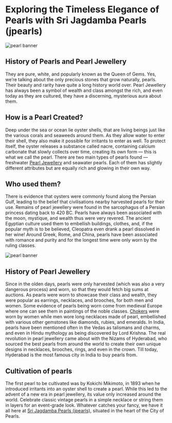 # Exploring the Timeless Elegance of Pearls with Sri Jagdamba Pearls (jpearls)

![pearl banner](https://miro.medium.com/v2/resize:fit:2000/format:webp/1*3QGPjrzXLtxLxblBHdanrQ.png)

## History of Pearls and Pearl Jewellery
They are pure, white, and popularly known as the Queen of Gems. Yes, we’re talking about the only precious stones that grow naturally, pearls. Their beauty and rarity have quite a long history world over. Pearl Jewellery has always been a symbol of wealth and class amongst the rich, and even today as they are cultured, they have a discerning, mysterious aura about them.

## How is a Pearl Created?
Deep under the sea or ocean lie oyster shells, that are living beings just like the various corals and seaweeds around them. As they allow water to enter their shell, they also make it possible for irritants to enter as well. To protect itself, the oyster releases a substance called nacre, containing calcium carbonate that slowly collects over time, creating its own form — this is what we call the pearl. There are two main types of pearls found — freshwater [Pearl Jewellery](https://www.jpearls.com/pearl-chokers.html/) and seawater pearls. Each of them has slightly different attributes but are equally rich and glowing in their own way.

## Who used them?
There is evidence that oysters were commonly found along the Persian Gulf, leading to the belief that civilisations nearby harvested pearls for their use. Remains of pearl jewellery were found in the sarcophagus of a Persian princess dating back to 420 BC. Pearls have always been associated with the moon, mystique, and wealth thus were very revered. The ancient Egyptian culture used them to embellish buildings, clothes, and, if the popular myth is to be believed, Cleopatra even drank a pearl dissolved in her wine! Around Greek, Rome, and China, pearls have been associated with romance and purity and for the longest time were only worn by the ruling classes.

![pearl banner](https://miro.medium.com/v2/resize:fit:2000/format:webp/1*sRx0BY00WuP9JQiThiCC3A.png)

## History of Pearl Jewellery
Since in the olden days, pearls were only harvested (which was also a very dangerous process) and worn, so that they would fetch big sums at auctions. As pearls were worn to showcase their class and wealth, they were popular as earrings, necklaces, and brooches, for both men and women.
Some evidence of pearls being worn come from medieval Europe where one can see them in paintings of the noble classes. [Chokers](https://www.jpearls.com/pearl-chokers.html/) were worn by women while men wore long necklaces made of pearl, embellished with various other gemstones like diamonds, rubies, and emeralds.
In India, pearls have been mentioned often in the Vedas as talismans and charms, and even in Hindu mythology as being discovered by Lord Krishna.
The real revolution in pearl jewellery came about with the Nizams of Hyderabad, who sourced the best pearls from around the world to create their own unique designs in necklaces, brooches, rings, and even in the crown. Till today, Hyderabad is the most famous city in India to buy pearls from.

## Cultivation of pearls
The first pearl to be cultivated was by Kokichi Mikimoto, in 1893 when he introduced irritants into an oyster shell to create a pearl. While this led to the advent of a new era in pearl jewellery, its value only increased around the world.
Celebrate classic vintage pearls in a simple necklace or string them in layers for an event-grade look. Whatever catches your fancy, we have it all here at [Sri Jagdamba Pearls (jpearls)](https://www.jpearls.com/), situated in the heart of the City of Pearls.
